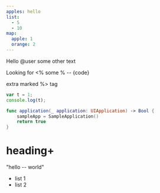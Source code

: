 ```yaml
---
apples: hello
list:
  - 5
  - 10
map:
  apple: 1
  orange: 2
---
```


Hello @user some other text

Looking for <% some
% -- {code}

extra
marked %> tag

```javascript
var t = 1;
console.log(t);
```
```swift
func application(_ application: UIApplication) -> Bool {
    sampleApp = SampleApplication()
    return true
}
```

# heading+

"hello -- world"

 * list 1
 * list 2
